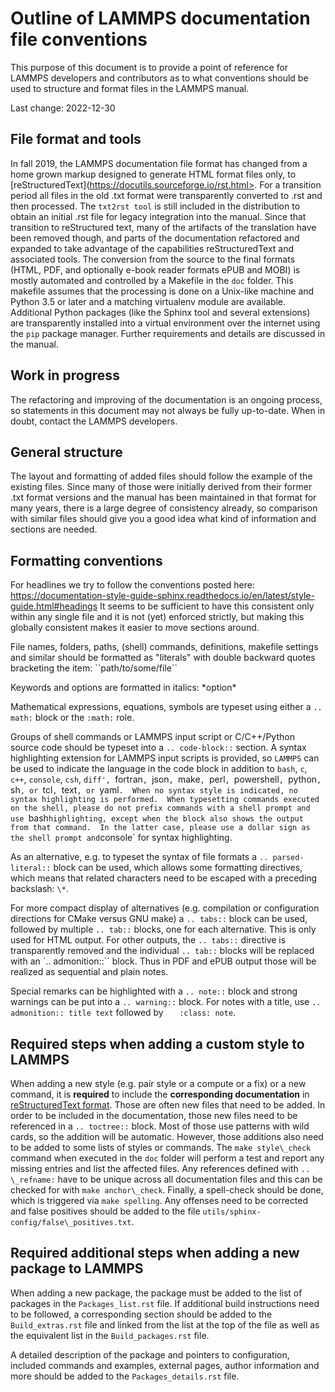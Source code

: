 # Outline of LAMMPS documentation file conventions

This purpose of this document is to provide a point of reference
for LAMMPS developers and contributors as to what conventions
should be used to structure and format files in the LAMMPS manual.

Last change: 2022-12-30

## File format and tools

In fall 2019, the LAMMPS documentation file format has changed from a
home grown markup designed to generate HTML format files only, to
[reStructuredText](https://docutils.sourceforge.io/rst.html>.  For a
transition period all files in the old .txt format were transparently
converted to .rst and then processed.  The `txt2rst tool` is still
included in the distribution to obtain an initial .rst file for legacy
integration into the manual.  Since that transition to reStructured
text, many of the artifacts of the translation have been removed though,
and parts of the documentation refactored and expanded to take advantage
of the capabilities reStructuredText and associated tools.  The
conversion from the source to the final formats (HTML, PDF, and
optionally e-book reader formats ePUB and MOBI) is mostly automated and
controlled by a Makefile in the `doc` folder. This makefile assumes that
the processing is done on a Unix-like machine and Python 3.5 or later
and a matching virtualenv module are available.  Additional Python
packages (like the Sphinx tool and several extensions) are transparently
installed into a virtual environment over the internet using the `pip`
package manager.  Further requirements and details are discussed in the
manual.

## Work in progress

The refactoring and improving of the documentation is an ongoing
process, so statements in this document may not always be fully
up-to-date.  When in doubt, contact the LAMMPS developers.

## General structure

The layout and formatting of added files should follow the example of
the existing files.  Since many of those were initially derived from
their former .txt format versions and the manual has been maintained in
that format for many years, there is a large degree of consistency
already, so comparison with similar files should give you a good idea
what kind of information and sections are needed.

## Formatting conventions

For headlines we try to follow the conventions posted here:
https://documentation-style-guide-sphinx.readthedocs.io/en/latest/style-guide.html#headings
It seems to be sufficient to have this consistent only within
any single file and it is not (yet) enforced strictly, but making
this globally consistent makes it easier to move sections around.

File names, folders, paths, (shell) commands, definitions, makefile
settings and similar should be formatted as "literals" with
double backward quotes bracketing the item: \`\`path/to/some/file\`\`

Keywords and options are formatted in italics:  \*option\*

Mathematical expressions, equations, symbols are typeset using
either a `.. math:` block or the `:math:` role.

Groups of shell commands or LAMMPS input script or C/C++/Python source
code should be typeset into a `.. code-block::` section. A syntax
highlighting extension for LAMMPS input scripts is provided, so `LAMMPS`
can be used to indicate the language in the code block in addition to
`bash`, `c`, `c++`, `console`, `csh`, `diff', `fortran`, `json`, `make`,
`perl`, `powershell`, `python`, `sh`, or `tcl`, `text`, or `yaml`.  When
no syntax style is indicated, no syntax highlighting is performed.  When
typesetting commands executed on the shell, please do not prefix
commands with a shell prompt and use `bash` highlighting, except when
the block also shows the output from that command.  In the latter case,
please use a dollar sign as the shell prompt and `console` for syntax
highlighting.

As an alternative, e.g. to typeset the syntax of file formats
a `.. parsed-literal::` block can be used, which allows some
formatting directives, which means that related characters need
to be escaped with a preceding backslash: `\*`.

For more compact display of alternatives (e.g. compilation or
configuration directions for CMake versus GNU make) a `.. tabs::`
block can be used, followed by multiple `.. tab::` blocks, one
for each alternative. This is only used for HTML output. For other
outputs, the `.. tabs::` directive is transparently removed and
the individual `.. tab::` blocks will be replaced with an
`.. admonition::`` block. Thus in PDF and ePUB output those will
be realized as sequential and plain notes.

Special remarks can be highlighted with a `.. note::` block and
strong warnings can be put into a `.. warning::` block.
For notes with a title, use `.. admonition:: title text` followed
by `   :class: note`.

## Required steps when adding a custom style to LAMMPS

When adding a new style (e.g. pair style or a compute or a fix) or a new
command, it is **required** to include the **corresponding documentation**
in [reStructuredText format](https://docutils.sourceforge.io/rst.html).
Those are often new files that need to be added.  In order to be
included in the documentation, those new files need to be referenced in a
`.. toctree::` block.  Most of those use patterns with wild cards, so the
addition will be automatic.  However, those additions also need to be
added to some lists of styles or commands.  The `make style\_check`
command when executed in the `doc` folder will perform a test and report
any missing entries and list the affected files.  Any references defined
with `.. \_refname:` have to be unique across all documentation files
and this can be checked for with `make anchor\_check`.  Finally, a
spell-check should be done, which is triggered via `make spelling`.  Any
offenses need to be corrected and false positives should be added to the
file `utils/sphinx-config/false\_positives.txt`.

## Required additional steps when adding a new package to LAMMPS

When adding a new package, the package must be added to the list of
packages in the `Packages_list.rst` file.  If additional build instructions
need to be followed, a corresponding section should be added to the
`Build_extras.rst` file and linked from the list at the top of the
file as well as the equivalent list in the `Build_packages.rst` file.

A detailed description of the package and pointers to configuration,
included commands and examples, external pages, author information and
more should be added to the `Packages_details.rst` file.
